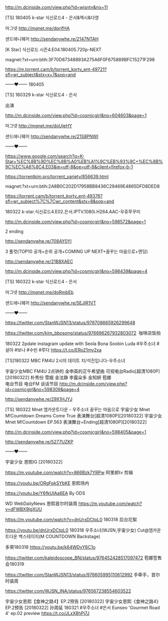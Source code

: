 
http://m.dcinside.com/view.php?id=wjsntv&no=11

[TS] 180405 k-star 식신로드4 - 은서&엑시&다영

마그넷
http://mgnet.me/dprjfHA

샌드애니웨어
http://sendanywhe.re/2147NTAH

[K Star] 식신로드 시즌4.E04.180405.720p-NEXT

magnet:?xt=urn:btih:3F70D67348893A275A6F0F675889BFC15271F298

https://m.torrent.cam/b/torrent_kortv_ent-49721?sfl=wr_subject&stx=x+7&sop=and

——♥—— 180405

[TS] 180329 k-star 식신로드4 - 은서

出演

http://m.dcinside.com/view.php?id=cosmicgirl&no=604603&page=1

마그넷
http://mgnet.me/doUjeHY

샌드애니웨어
http://sendanywhe.re/21S8PNWI

——♥——

https://www.google.com/search?q=K-Star+%EC%8B%9D%EC%8B%A0%EB%A1%9C%EB%93%9C+%EC%8B%9C%EC%A6%8C4.E03&ie=utf-8&oe=utf-8&client=firefox-b-1

https://torrentkim.pro/torrent_variety/856639.html

magnet:?xt=urn:btih:2A8B0C202D17958BB8436C29469E4865DFD8DED8

https://torrent.cam/b/torrent_kortv_ent-49376?sfl=wr_subject%7C%7Cwr_content&stx=8&sop=and


180322 k-star.식신로드4.E02.은서.IPTV.1080i.H264.AAC-우쥬쭈꾸미


http://m.dcinside.com/view.php?id=cosmicgirl&no=598572&page=1

2 ending

http://sendanywhe.re/708AY0YI

3 풀컷(TOP10 공개+순위 공개+COMING UP NEXT+꿈꾸는 마음으로+엔딩)

http://sendanywhe.re/21B8XAEC

http://m.dcinside.com/view.php?id=cosmicgirl&no=598439&page=4

[TS] 180322 k-star 식신로드4 - 은서

마그넷
http://mgnet.me/doRmbEb

샌드애니웨어
http://sendanywhe.re/5EJIR1VT

——♥——

https://twitter.com/StanWJSN13/status/976708665926299648

https://twitter.com/kim_bbosong/status/976696267932803072  咖啡店饭拍

180322 2pdate instagram update with Seola Bona Soobin Luda #우주소녀 #설아 #보나 #수빈 #루다 https://t.co/ERo21my2xa

[TS]180322 MBC FM4U 2시의 데이트 지/석진입니다-우주소녀

宇宙少女MBC FM4U 2点钟的 金申英的正午希望曲 可视电台Radio[超清1080P][20180322]
朴秀份  雪娥  金泫静  李露朵多  金知妍  苞娜  
电台节目  电台FM  谈话节目
http://m.dcinside.com/view.php?id=cosmicgirl&no=598309&page=4

http://sendanywhe.re/29X1HJYJ

[TS] 180322 Mnet 엠카운트다운 - 우주소녀 꿈꾸는 마음으로
宇宙少女 Mnet M!Countdown Dreams Come True 表演舞台[超清1080P][20180322]
宇宙少女 Mnet M!Countdown EP.563 表演舞台+Ending[超清1080P][20180322]

http://m.dcinside.com/view.php?id=cosmicgirl&no=598405&page=1

http://sendanywhe.re/5277UZKP


——♥——

宇宙少女 恩熙IG [20180322]

https://m.youtube.com/watch?v=866Bzk7YRPw  阿里郎tv 剪辑

https://youtu.be/ORgFpkSYbKE  恩熙场内

https://youtu.be/Y6fkUIAa6EA  By ODS

WD WebDailyNews 恩熙首尔时装周
https://m.youtube.com/watch?v=dFWBX9lgXUU

https://m.youtube.com/watch?v=dnUrxDCtpL0  180318 后台花絮

https://youtu.be/dnUrxDCtpL0
180318 우주소녀(WJSN,宇宙少女) Cut@엠카운트다운 백스테이지(M COUNTDOWN Backstage)

多荣180318
https://youtu.be/k64WDyY6C1o

https://twitter.com/kaleidoscope_BN/status/976452428517097472  苞娜签售会180319

https://twitter.com/StanWJSN13/status/976605995110612992  手牵手，首尔时装周

https://twitter.com/WJSN_INA/status/976567238554603522  

宇宙少女恩熙【食神之路4】EP.2预告 [20180322]
宇宙少女恩熙《食神之路4》EP.2预告 [20180322]
孙周延
180321 #우주소녀 #은서 Eunseo 'Gourmet Road 4' ep.02 preview https://t.co/JLxX8hPj7J






